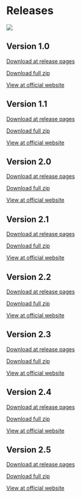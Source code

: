 # Releases
<a href="https://thecode764.github.io/kita/version/2.0">
    <img src="https://img.shields.io/badge/dynamic/json?url=https%3A%2F%2Fapi.github.com%2Frepos%2FThecode764%2Fkita%2Freleases%2Flatest&query=name&style=for-the-badge&logo=github&logoColor=black&label=LATEST%20RELEASE&labelColor=gray&color=black">
</a>

## Version 1.0
[Download at release pages](https://github.com/Thecode764/kita/releases/tag/version-1)

[Download full zip](https://github.com/Thecode764/kita/archive/refs/tags/version-1.zip)

[View at official website](https://thecode764.github.io/kita/version/1)
## Version 1.1
[Download at release pages](https://github.com/Thecode764/kita/releases/tag/version-1.1)

[Download full zip](https://github.com/Thecode764/kita/archive/refs/tags/version-1.1.zip)

[View at official website](https://thecode764.github.io/kita/version/1.1)
## Version 2.0
[Download at release pages](https://github.com/Thecode764/kita/releases/tag/version-2)

[Download full zip](https://github.com/Thecode764/kita/archive/refs/tags/version-2.0.zip)

[View at official website](https://thecode764.github.io/kita/version/2.0)
## Version 2.1
[Download at release pages](https://github.com/Thecode764/kita/releases/tag/version-2.1)

[Download full zip](https://github.com/Thecode764/kita/archive/refs/tags/version-2.1.zip)

[View at official website](https://thecode764.github.io/kita/version/2.1)
## Version 2.2
[Download at release pages](https://github.com/Thecode764/kita/releases/tag/version-2.2)

[Download full zip](https://github.com/Thecode764/kita/archive/refs/tags/version-2.2.zip)

[View at official website](https://thecode764.github.io/kita/version/2.2)
## Version 2.3
[Download at release pages](https://github.com/Thecode764/kita/releases/tag/version-2.3)

[Download full zip](https://github.com/Thecode764/kita/archive/refs/tags/version-2.3.zip)

[View at official website](https://thecode764.github.io/kita/version/2.3)
## Version 2.4
[Download at release pages](https://github.com/Thecode764/kita/releases/tag/version-2.4)

[Download full zip](https://github.com/Thecode764/kita/archive/refs/tags/version-2.4.zip)

[View at official website](https://thecode764.github.io/kita/version/2.4)
## Version 2.5
[Download at release pages](https://github.com/Thecode764/kita/releases/tag/version-2.5)

[Download full zip](https://github.com/Thecode764/kita/archive/refs/tags/version-2.5.zip)

[View at official website](https://thecode764.github.io/kita/version/2.5)
